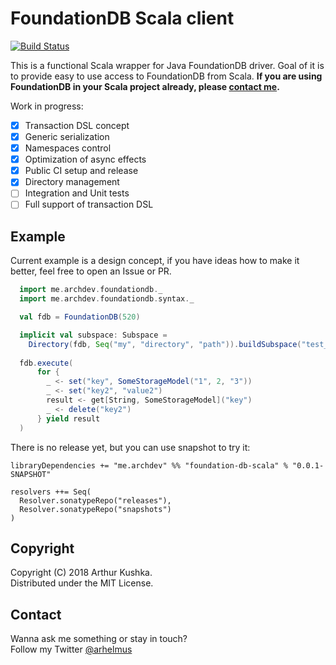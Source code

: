 FoundationDB Scala client
=========================
[![Build Status](https://travis-ci.com/ArchDev/foundationdb-scala-client.svg?branch=master)](https://travis-ci.com/ArchDev/foundationdb-scala-client)

This is a functional Scala wrapper for Java FoundationDB driver.
Goal of it is to provide easy to use access to FoundationDB from Scala.
**If you are using FoundationDB in your Scala project already, please [contact me](https://archdev.me).**   

Work in progress:
- [x] Transaction DSL concept
- [x] Generic serialization
- [x] Namespaces control
- [x] Optimization of async effects
- [x] Public CI setup and release
- [x] Directory management
- [ ] Integration and Unit tests
- [ ] Full support of transaction DSL 

## Example
Current example is a design concept, if you have ideas how to make it better, feel free to open an Issue or PR.
```scala
  import me.archdev.foundationdb._
  import me.archdev.foundationdb.syntax._

  val fdb = FoundationDB(520)

  implicit val subspace: Subspace =
    Directory(fdb, Seq("my", "directory", "path")).buildSubspace("test_subspace")
  
  fdb.execute(
      for {
        _ <- set("key", SomeStorageModel("1", 2, "3"))
        _ <- set("key2", "value2")
        result <- get[String, SomeStorageModel]("key")
        _ <- delete("key2")
      } yield result
  )
```

There is no release yet, but you can use snapshot to try it:
```sbtshell
libraryDependencies += "me.archdev" %% "foundation-db-scala" % "0.0.1-SNAPSHOT"

resolvers ++= Seq(
  Resolver.sonatypeRepo("releases"),
  Resolver.sonatypeRepo("snapshots")
)
```

## Copyright
Copyright (C) 2018 Arthur Kushka.  
Distributed under the MIT License.

## Contact
Wanna ask me something or stay in touch?   
Follow my Twitter [@arhelmus](https://twitter.com/Arhelmus)
